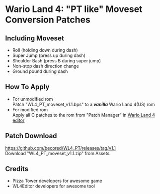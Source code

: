 # Wario Land 4: "PT like" Moveset Conversion Patches  

## Including Moveset  
- Roll (holding down during dash)  
- Super Jump (press up during dash)  
- Shoulder Bash (press B during super jump)  
- Non-stop dash direction change  
- Ground pound during dash  

## How To Apply
- For unmodified rom  
Patch "WL4_PT_moveset_v1.1.bps" to a ***vanilla*** Wario Land 4(US) rom  
- For modified rom  
Apply all C patches to the rom from "Patch Manager" in [Wario Land 4 editor](https://github.com/wario-land/WL4Editor)  

## Patch Download
https://github.com/becored/WL4_PT/releases/tag/v1.1  
Download "WL4_PT_moveset_v1.1.zip" from Assets.

## Credits  
- Pizza Tower developers for awesome game  
- WL4Editor developers for awesome tool  
